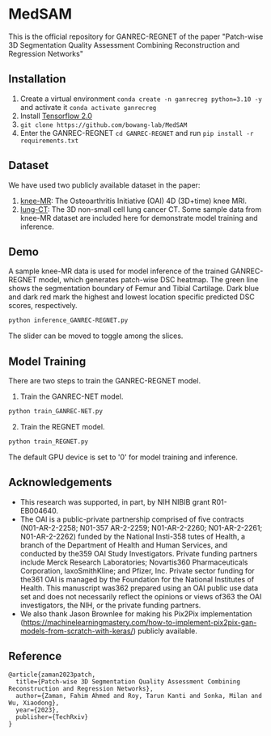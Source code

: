 # MedSAM
This is the official repository for GANREC-REGNET of the paper "Patch-wise 3D Segmentation Quality Assessment Combining Reconstruction and Regression Networks"


## Installation
1. Create a virtual environment `conda create -n ganrecreg python=3.10 -y` and activate it `conda activate ganrecreg`
2. Install [Tensorflow 2.0](https://www.tensorflow.org/install/pip)
3. `git clone https://github.com/bowang-lab/MedSAM`
4. Enter the GANREC-REGNET `cd GANREC-REGNET` and run `pip install -r requirements.txt`


## Dataset
We have used two publicly available dataset in the paper:
1. [knee-MR](https://nda.nih.gov/oai/): The Osteoarthritis Initiative (OAI) 4D (3D+time) knee MRI.
2. [lung-CT](https://wiki.cancerimagingarchive.net/display/Public/NSCLC+Radiogenomics): The 3D non-small cell lung cancer CT.
Some sample data from knee-MR dataset are included here for demonstrate model training and inference.


## Demo
A sample knee-MR data is used for model inference of the trained GANREC-REGNET model, which generates patch-wise DSC heatmap. The green line shows the segmentation boundary of Femur and Tibial Cartilage. Dark blue and dark red mark the highest and lowest location specific predicted DSC scores, respectively.
```bash
python inference_GANREC-REGNET.py
```
The slider can be moved to toggle among the slices.


## Model Training
There are two steps to train the GANREC-REGNET model.
1. Train the GANREC-NET model.
```bash
python train_GANREC-NET.py
```
2. Train the REGNET model.
```bash
python train_REGNET.py
```
The default GPU device is set to '0' for model training and inference.


## Acknowledgements
- This research was supported, in part, by NIH NIBIB grant R01-EB004640.
- The OAI is a public-private partnership comprised of five contracts (N01-AR-2-2258; N01-357 AR-2-2259; N01-AR-2-2260; N01-AR-2-2261; N01-AR-2-2262) funded by the National Insti-358 tutes of Health, a branch of the Department of Health and Human Services, and conducted by the359 OAI Study Investigators. Private funding partners include Merck Research Laboratories; Novartis360 Pharmaceuticals Corporation, laxoSmithKline; and Pfizer, Inc. Private sector funding for the361 OAI is managed by the Foundation for the National Institutes of Health. This manuscript was362 prepared using an OAI public use data set and does not necessarily reflect the opinions or views of363 the OAI investigators, the NIH, or the private funding partners.
- We also thank Jason Brownlee for making his Pix2Pix implementation (https://machinelearningmastery.com/how-to-implement-pix2pix-gan-models-from-scratch-with-keras/) publicly available.


## Reference

```
@article{zaman2023patch,
  title={Patch-wise 3D Segmentation Quality Assessment Combining Reconstruction and Regression Networks},
  author={Zaman, Fahim Ahmed and Roy, Tarun Kanti and Sonka, Milan and Wu, Xiaodong},
  year={2023},
  publisher={TechRxiv}
}
```
